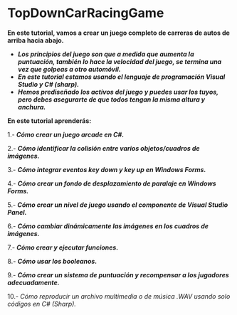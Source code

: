 # TopDownCarRacingGame

**En este tutorial, vamos a crear un juego completo de carreras de autos de arriba hacia abajo.** 

- **_Los principios del juego son que a medida que aumenta la puntuación, también lo hace la velocidad del juego, se termina una vez que golpeas a otro automóvil._**
- **_En este tutorial estamos usando el lenguaje de programación Visual Studio y C# (sharp)._**
- **_Hemos prediseñado los activos del juego y puedes usar los tuyos, pero debes asegurarte de que todos tengan la misma altura y anchura._**

**En este tutorial aprenderás:**

1.- **_Cómo crear un juego arcade en C#._**

2.- **_Cómo identificar la colisión entre varios objetos/cuadros de imágenes._**

3.- **_Cómo integrar eventos key down y key up en Windows Forms._**

4.- **_Cómo crear un fondo de desplazamiento de paralaje en Windows Forms._**

5.- **_Cómo crear un nivel de juego usando el componente de Visual Studio Panel._**

6.- **_Cómo cambiar dinámicamente las imágenes en los cuadros de imágenes._**

7.- **_Cómo crear y ejecutar funciones._**

8.- **_Cómo usar los booleanos._**

9.- **_Cómo crear un sistema de puntuación y recompensar a los jugadores adecuadamente._**

10.- _Cómo reproducir un archivo multimedia o de música .WAV usando solo códigos en C# (Sharp)._
